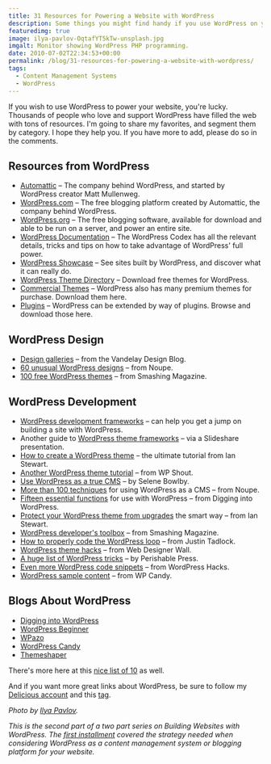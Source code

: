 ```yaml
---
title: 31 Resources for Powering a Website with WordPress
description: Some things you might find handy if you use WordPress on your website.
featuredimg: true
image: ilya-pavlov-OqtafYT5kTw-unsplash.jpg
imgalt: Monitor showing WordPress PHP programming.
date: 2010-07-02T22:34:53+00:00
permalink: /blog/31-resources-for-powering-a-website-with-wordpress/
tags:
  - Content Management Systems
  - WordPress
---
```


If you wish to use WordPress to power your website, you're lucky. Thousands of people who love and support WordPress have filled the web with tons of resources. I'm going to share my favorites, and segment them by category. I hope they help you. If you have more to add, please do so in the comments.

## Resources from WordPress

  * [Automattic](http://automattic.com/) – The company behind WordPress, and started by WordPress creator Matt Mullenweg.
  * [WordPress.com](http://wordpress.com/) – The free blogging platform created by Automattic, the company behind WordPress.
  * [WordPress.org](http://wordpress.org/) – The free blogging software, available for download and able to be run on a server, and power an entire site.
  * [WordPress Documentation](http://codex.wordpress.org/Main_Page) – The WordPress Codex has all the relevant details, tricks and tips on how to take advantage of WordPress' full power.
  * [WordPress Showcase](http://wordpress.org/showcase/) – See sites built by WordPress, and discover what it can really do.
  * [WordPress Theme Directory](http://wordpress.org/extend/themes/) – Download free themes for WordPress.
  * [Commercial Themes](http://wordpress.org/extend/themes/commercial/) – WordPress also has many premium themes for purchase. Download them here.
  * [Plugins](http://wordpress.org/extend/plugins/) – WordPress can be extended by way of plugins. Browse and download those here.

## WordPress Design

  * [Design galleries](http://vandelaydesign.com/blog/wordpress/design-inspiration/) – from the Vandelay Design Blog.
  * [60 unusual WordPress designs](http://www.noupe.com/wordpress/60-unusual-wp-blog-designs.html) – from Noupe.
  * [100 free WordPress themes](http://www.smashingmagazine.com/2009/05/18/100-amazing-free-wordpress-themes-for-2009/) – from Smashing Magazine.

## WordPress Development

  * [WordPress development frameworks](http://www.smashingmagazine.com/2009/05/27/wordpress-theme-development-frameworks/) – can help you get a jump on building a site with WordPress.
  * Another guide to [WordPress theme frameworks](http://www.slideshare.net/eddiejohnston/wordpress-theme-frameworks-3385742) – via a Slideshare presentation.
  * [How to create a WordPress theme](http://themeshaper.com/wordpress-themes-templates-tutorial/) – the ultimate tutorial from Ian Stewart.
  * [Another WordPress theme tutorial](http://wpshout.com/wordpress-theme-design-basics/) – from WP Shout.
  * [Use WordPress as a true CMS](http://www.idesignstudios.com/blog/web-design/wordpress-as-cms/) – by Selene Bowlby.
  * [More than 100 techniques](http://www.noupe.com/wordpress/powerful-cms-using-wordpress.html) for using WordPress as a CMS – from Noupe.
  * [Fifteen essential functions](http://digwp.com/2010/03/wordpress-functions-php-template-custom-functions/) for use with WordPress – from Digging into WordPress.
  * [Protect your WordPress theme from upgrades](http://themeshaper.com/how-to-protect-your-wordpress-theme-against-upgrades/) the smart way – from Ian Stewart.
  * [WordPress developer's toolbox](http://www.smashingmagazine.com/2008/09/15/wordpress-developers-toolbox/) – from Smashing Magazine.
  * [How to properly code the WordPress loop](http://justintadlock.com/archives/2009/01/23/coding-the-wordpress-loop) – from Justin Tadlock.
  * [WordPress theme hacks](http://www.webdesignerwall.com/tutorials/wordpress-theme-hacks/) – from Web Designer Wall.
  * [A huge list of WordPress tricks](http://perishablepress.com/press/2009/12/01/stupid-wordpress-tricks/) – by Perishable Press.
  * [Even more WordPress code snippets](http://wphacks.com/huge-compilation-of-wordpress-code/) – from WordPress Hacks.
  * [WordPress sample content](http://wpcandy.com/articles/easier-theme-development-with-the-sample-post-collection.html) – from WP Candy.

## Blogs About WordPress

  * [Digging into WordPress](http://digwp.com/)
  * [WordPress Beginner](http://www.wpbeginner.com/)
  * [WPazo](http://wpazo.com/)
  * [WordPress Candy](http://wpcandy.com/)
  * [Themeshaper](http://themeshaper.com/)

There's more here at this [nice list of 10](http://wellmedicated.com/observational/10-wordpress-blogs-you-should-be-reading/) as well.

And if you want more great links about WordPress, be sure to follow my [Delicious account](http://delicious.com/DavidAKennedy) and this [tag](http://delicious.com/DavidAKennedy/Wordpress).

_Photo by [Ilya Pavlov](https://unsplash.com/photos/OqtafYT5kTw)._

_This is the second part of a two part series on Building Websites with WordPress. The_ [_first installment_](http://davidakennedy.com/2010/06/18/to-use-wordpress-or-to-not-use-wordpress/) _covered the strategy needed when considering WordPress as a content management system or blogging platform for your website._
